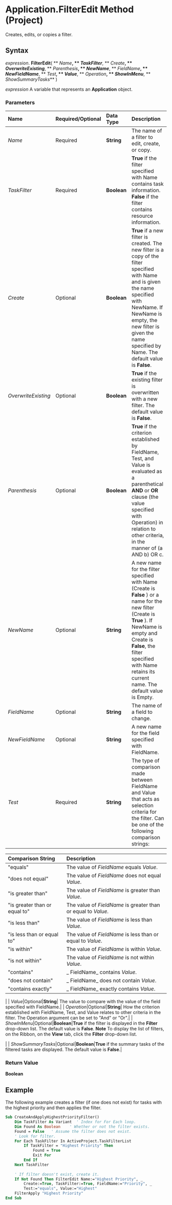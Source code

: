 
# Application.FilterEdit Method (Project)

Creates, edits, or copies a filter.


## Syntax

 _expression_. **FilterEdit**( ** _Name_**, ** _TaskFilter_**, ** _Create_**, ** _OverwriteExisting_**, ** _Parenthesis_**, ** _NewName_**, ** _FieldName_**, ** _NewFieldName_**, ** _Test_**, ** _Value_**, ** _Operation_**, ** _ShowInMenu_**, ** _ShowSummaryTasks_** )

 _expression_ A variable that represents an **Application** object.


### Parameters



|**Name**|**Required/Optional**|**Data Type**|**Description**|
|:-----|:-----|:-----|:-----|
| _Name_|Required|**String**|The name of a filter to edit, create, or copy.|
| _TaskFilter_|Required|**Boolean**|**True** if the filter specified with Name contains task information. **False** if the filter contains resource information.|
| _Create_|Optional|**Boolean**|**True** if a new filter is created. The new filter is a copy of the filter specified with Name and is given the name specified with NewName. If NewName is empty, the new filter is given the name specified by Name. The default value is **False**.|
| _OverwriteExisting_|Optional|**Boolean**|**True** if the existing filter is overwritten with a new filter. The default value is **False**.|
| _Parenthesis_|Optional|**Boolean**|**True** if the criterion established by FieldName, Test, and Value is evaluated as a parenthetical **AND** or **OR** clause (the value specified with Operation) in relation to other criteria, in the manner of (a AND b) OR c.|
| _NewName_|Optional|**String**| A new name for the filter specified with Name (Create is **False** ) or a name for the new filter (Create is **True** ). If NewName is empty and Create is **False**, the filter specified with Name retains its current name. The default value is Empty.|
| _FieldName_|Optional|**String**|The name of a field to change.|
| _NewFieldName_|Optional|**String**| A new name for the field specified with FieldName.|
| _Test_|Required|**String**| The type of comparison made between FieldName and Value that acts as selection criteria for the filter. Can be one of the following comparison strings:

|**Comparison String**|**Description**|
|:-----|:-----|
|"equals"| The value of _FieldName_ equals _Value_.|
|"does not equal"| The value of _FieldName_ does not equal _Value_.|
|"is greater than"| The value of _FieldName_ is greater than _Value_.|
|"is greater than or equal to"| The value of _FieldName_ is greater than or equal to _Value_.|
|"is less than"| The value of _FieldName_ is less than _Value_.|
|"is less than or equal to"| The value of _FieldName_ is less than or equal to _Value_.|
|"is within"| The value of _FieldName_ is within _Value_.|
|"is not within"| The value of _FieldName_ is not within _Value_.|
|"contains"| _ FieldName_ contains _Value_.|
|"does not contain"| _ FieldName_ does not contain _Value_.|
|"contains exactly"| _ FieldName_ exactly contains _Value_.|
|
| _Value_|Optional|**String**| The value to compare with the value of the field specified with FieldName.|
| _Operation_|Optional|**String**| How the criterion established with FieldName, Test, and Value relates to other criteria in the filter. The Operation argument can be set to "And" or "Or".|
| _ShowInMenu_|Optional|**Boolean**|**True** if the filter is displayed in the **Filter** drop-down list. The default value is **False**.
 **Note**   To display the list of filters, on the Ribbon, on the **View** tab, click the **Filter** drop-down list.

|
| _ShowSummaryTasks_|Optional|**Boolean**|**True** if the summary tasks of the filtered tasks are displayed. The default value is **False**.|

### Return Value

 **Boolean**


## Example

The following example creates a filter (if one does not exist) for tasks with the highest priority and then applies the filter.


```vb 
Sub CreateAndApplyHighestPriorityFilter() 
    Dim TaskFilter As Variant  ' Index for For Each loop. 
    Dim Found As Boolean    ' Whether or not the filter exists. 
    Found = False   ' Assume the filter does not exist. 
    ' Look for filter. 
    For Each TaskFilter In ActiveProject.TaskFilterList 
        If TaskFilter = "Highest Priority" Then 
            Found = True 
            Exit For 
        End If 
    Next TaskFilter 
 
    ' If filter doesn't exist, create it. 
    If Not Found Then FilterEdit Name:="Highest Priority", _ 
        Create:=True, TaskFilter:=True, FieldName:="Priority", _ 
        Test:="equals", Value:="Highest" 
    FilterApply "Highest Priority" 
End Sub    
```


